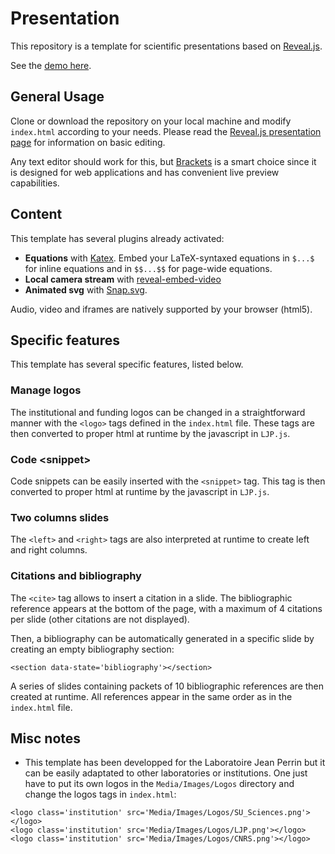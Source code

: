 # Presentation

This repository is a template for scientific presentations based on [Reveal.js](https://revealjs.com/#/).

See the [demo here](https://labojeanperrin.github.io/Presentation/).

## General Usage

Clone or download the repository on your local machine and modify `index.html` according to your needs. Please read the [Reveal.js presentation page](https://github.com/hakimel/reveal.js/) for information on basic editing.

Any text editor should work for this, but [Brackets](http://brackets.io/) is a smart choice since it is designed for web applications and has convenient live preview capabilities.

## Content

This template has several plugins already activated:

- **Equations** with [Katex](https://github.com/Khan/KaTeX). Embed your LaTeX-syntaxed equations in `$...$` for inline equations and in `$$...$$` for page-wide equations.
- **Local camera stream** with [reveal-embed-video](https://github.com/ThomasWeinert/reveal-embed-video)
- **Animated svg** with [Snap.svg](http://snapsvg.io/).

Audio, video and iframes are natively supported by your browser (html5).

## Specific features

This template has several specific features, listed below.

### Manage logos 

The institutional and funding logos can be changed in a straightforward manner with the `<logo>` tags defined in the `index.html` file. These tags are then converted to proper html at runtime by the javascript in `LJP.js`.

### Code \<snippet\>

Code snippets can be easily inserted with the `<snippet>` tag. This tag is then converted to proper html at runtime by the javascript in `LJP.js`.

### Two columns slides

The `<left>` and `<right>` tags are also interpreted at runtime to create left and right columns.

### Citations and bibliography

The `<cite>` tag allows to insert a citation in a slide. The bibliographic reference appears at the bottom of the page, with a maximum of 4 citations per slide (other citations are not displayed).

Then, a bibliography can be automatically generated in a specific slide by creating an empty bibliography section:

```
<section data-state='bibliography'></section>
```

A series of slides containing packets of 10 bibliographic references are then created at runtime. All references appear in the same order as in the `index.html` file.

## Misc notes

- This template has been developped for the Laboratoire Jean Perrin but it can be easily adaptated to other laboratories or institutions. One just have to put its own logos in the `Media/Images/Logos` directory and change the logos tags in `index.html`:

```
<logo class='institution' src='Media/Images/Logos/SU_Sciences.png'></logo>
<logo class='institution' src='Media/Images/Logos/LJP.png'></logo>
<logo class='institution' src='Media/Images/Logos/CNRS.png'></logo>
```
